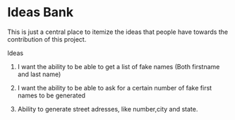 # Ideas Bank
This is just a central place to itemize the ideas that people have towards the contribution of this project.

Ideas

1. I want the ability to be able to get a list of fake names (Both firstname and last name)

2. I want the ability to be able to ask for a certain number of fake first names to be generated
3. Ability to generate street adresses, like number,city and state.

